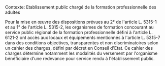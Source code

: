 Contexte: Etablissement public chargé de la formation professionnelle des adultes

Pour la mise en œuvre des dispositions prévues au 2° de l'article L. 5315-1 et au 1° de l'article L. 5315-2, les organismes de formation concourant au service public régional de la formation professionnelle défini à l'article L. 6121-2 ont accès aux locaux et équipements mentionnés à l'article L. 5315-7 dans des conditions objectives, transparentes et non discriminatoires selon un cahier des charges, défini par décret en Conseil d'Etat. Ce cahier des charges détermine notamment les modalités du versement par l'organisme bénéficiaire d'une redevance pour service rendu à l'établissement public.